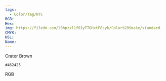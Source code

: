 ```yaml
---
tags:
  - Color/Tag/NTC
RGB:
Hex:
img: https://filedn.com/l0hpzxl1f01yT7GHxtF8cyk/Color%20Snake/standard_csv_to_svg//462425.svg
CMYK:
HSL:
Name:
---
```

Crater Brown
```palette
#462425
```
RGB
